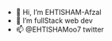 - 👋 Hi, I’m EHTISHAM-Afzal
- 🌱 I’m fullStack web dev
- 📫 @EHTISHAMoo7 twitter 

<!---
EHTISHAM-Afzal/EHTISHAM-Afzal is a ✨ special ✨ repository because its `README.md` (this file) appears on your GitHub profile.
You can click the Preview link to take a look at your changes.
--->
